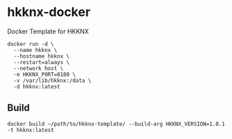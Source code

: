 # hkknx-docker
Docker Template for HKKNX

```
docker run -d \
  --name hkknx \
  --hostname hkknx \
  --restart=always \
  --network host \
  -e HKKNX_PORT=8180 \
  -v /var/lib/hkknx:/data \
  -d hkknx:latest
```

## Build
```
docker build ~/path/to/hkknx-template/ --build-arg HKKNX_VERSION=1.0.1 -t hkknx:latest
```
